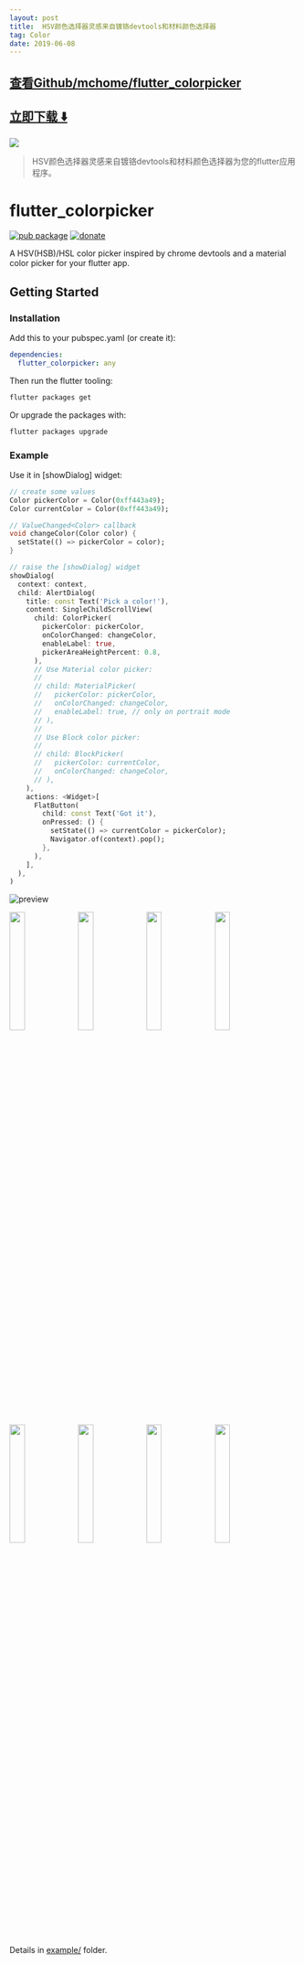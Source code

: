 ```yaml
---
layout: post
title:  HSV颜色选择器灵感来自镀铬devtools和材料颜色选择器
tag: Color
date: 2019-06-08
---
```


 

## [查看Github/mchome/flutter_colorpicker](http://github.com/mchome/flutter_colorpicker)
## [立即下载 ️⬇️ ](https://codeload.github.com/mchome/flutter_colorpicker/zip/master) 


 
![](https://flutterawesome.com/content/images/2018/11/flutter_colorpicker.jpg)
 
>
> HSV颜色选择器灵感来自镀铬devtools和材料颜色选择器为您的flutter应用程序。
>

 
# flutter_colorpicker

[![pub package](https://img.shields.io/pub/v/flutter_colorpicker.svg)](https://pub.dev/packages/flutter_colorpicker)
[![donate](https://img.shields.io/badge/Donate-PayPal-green.svg?logo=paypal)](https://www.paypal.me/mchome19)

A HSV(HSB)/HSL color picker inspired by chrome devtools and a material color picker for your flutter app.

## Getting Started

### Installation

Add this to your pubspec.yaml (or create it):

```yaml
dependencies:
  flutter_colorpicker: any
```

Then run the flutter tooling:

```bash
flutter packages get
```

Or upgrade the packages with:

```bash
flutter packages upgrade
```

### Example

Use it in [showDialog] widget:

```dart
// create some values
Color pickerColor = Color(0xff443a49);
Color currentColor = Color(0xff443a49);

// ValueChanged<Color> callback
void changeColor(Color color) {
  setState(() => pickerColor = color);
}

// raise the [showDialog] widget
showDialog(
  context: context,
  child: AlertDialog(
    title: const Text('Pick a color!'),
    content: SingleChildScrollView(
      child: ColorPicker(
        pickerColor: pickerColor,
        onColorChanged: changeColor,
        enableLabel: true,
        pickerAreaHeightPercent: 0.8,
      ),
      // Use Material color picker:
      //
      // child: MaterialPicker(
      //   pickerColor: pickerColor,
      //   onColorChanged: changeColor,
      //   enableLabel: true, // only on portrait mode
      // ),
      //
      // Use Block color picker:
      //
      // child: BlockPicker(
      //   pickerColor: currentColor,
      //   onColorChanged: changeColor,
      // ),
    ),
    actions: <Widget>[
      FlatButton(
        child: const Text('Got it'),
        onPressed: () {
          setState(() => currentColor = pickerColor);
          Navigator.of(context).pop();
        },
      ),
    ],
  ),
)
```

![preview](https://user-images.githubusercontent.com/7392658/36585408-bb4e96a4-18b8-11e8-8c20-d4dc200e1a7c.gif)

<!-- markdownlint-disable MD033 -->
<img src="https://user-images.githubusercontent.com/7392658/46619114-de790f80-cb53-11e8-81c8-278d4dc51606.png" width="23%"/>
<img src="https://user-images.githubusercontent.com/7392658/57980467-c577fb80-7a5e-11e9-85ee-033963b48162.png" width="23%"/>
<img src="https://user-images.githubusercontent.com/7392658/46619111-dd47e280-cb53-11e8-9701-38900857321f.png" width="23%"/>
<img src="https://user-images.githubusercontent.com/7392658/50912123-56fdae00-146c-11e9-8d63-be3a26a20b72.png" width="23%"/>
<img src="https://user-images.githubusercontent.com/7392658/46619116-df11a600-cb53-11e8-8b6b-4e495f8dbea9.png" width="23%"/>
<img src="https://user-images.githubusercontent.com/7392658/57980469-c6109200-7a5e-11e9-8c32-5f4ba74c88da.png" width="23%"/>
<img src="https://user-images.githubusercontent.com/7392658/46619112-dde07900-cb53-11e8-91d9-a4d1ee70cf3b.png" width="23%"/>
<img src="https://user-images.githubusercontent.com/7392658/57980462-b8f3a300-7a5e-11e9-95e4-1748b14793ae.png" width="23%"/>

Details in [example/](https://github.com/mchome/flutter_colorpicker/tree/master/example) folder.

